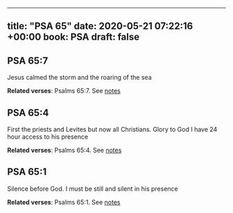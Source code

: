 
---
title: "PSA 65"
date: 2020-05-21 07:22:16 +00:00
book: PSA
draft: false
---

## PSA 65:7

Jesus calmed the storm and the roaring of the sea

**Related verses**: Psalms 65:7. See [notes](https://my.bible.com/notes/3434210019653706511)


## PSA 65:4

First the priests and Levites but now all Christians. Glory to God I have 24 hour access to his presence

**Related verses**: Psalms 65:4. See [notes](https://my.bible.com/notes/3434209396153639691)


## PSA 65:1

Silence before God. I must be still and silent in his presence

**Related verses**: Psalms 65:1. See [notes](https://my.bible.com/notes/3434208302027498242)

